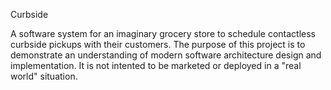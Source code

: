 Curbside

A software system for an imaginary grocery store to schedule contactless curbside pickups with their customers. The purpose of this project is to demonstrate an understanding of modern software architecture design and implementation. It is not intented to be marketed or deployed in a "real world" situation.
